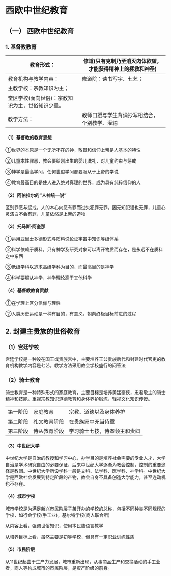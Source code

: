 # 西欧中世纪教育

## （一） 西欧中世纪教育

### 1. 基督教教育

| 教育形式：                                       | 修道(只有克制乃至消灭肉体欲望，才能获得精神上的拯救和神圣) |
| ------------------------------------------------ | ---------------------------------------------------------- |
| 教育机构与教学内容：                             | 修道院：读书写字、七艺；                                   |
| 主教学校：宗教知识为主；                         |                                                            |
| 堂区学校(面向世俗)：宗教知识为主，世俗知识少量。 |                                                            |
| 教学方法：                                       | 教师口授与学生背诵抄写相结合，个别教学、灌输               |



#### （1）基督教的教育思想



①世界的本原是一个无所不在的神，敬畏和信仰上帝是人基本的特性



②儿童本性罪恶，教会要给刚出生的婴儿洗礼，对儿童约束与惩戒



③神学是最高学问，任何世俗学问都要服从于上帝的学说



④教育最高目的是使人进入绝对真理的世界，成为具有纯粹信仰的人



#### （2）阿伯拉尔的“人神统一说”



区别罪恶与惩戒，人的本心向恶有罪而过失犯罪无罪，因无知犯错也无罪，儿童心灵洁白不会有罪，儿童依然是上帝的造物



#### （3）托马斯·阿奎那



①运用亚里士多德形式与质料说论证宇宙中知识等级体系



②科学依赖于质料，只有神学及研究对象可以离开物质而存在，是永远不在质料之中东西



③低级学科以追求高级学科为目的，而最高目的是神学



④科学要服从神学，神学理论高于其他科学



#### （4）基督教教育贡献



①在学理上区分信仰与理性



②人类历史运动是一种有目的，有意义，朝向终极目标前进的过程



## 2. 封建主贵族的世俗教育



### （1）宫廷学校



宫廷学校是一种设在国王或贵族宫中，主要培养王公贵族后代和封建时代官吏的教育机构教学内容是七艺，教学方法采用教会学校盛行的问答法



### （2）骑士教育



骑士教育是一种特殊形式的家庭教育，主要目标是培养勇猛豪侠，忠君敬主的骑士精神和技能。重视宗教知识道德教育和身体养护锻炼，轻视文化知识传授。

|          |              |                              |
| -------- | ------------ | ---------------------------- |
| 第一阶段 | 家庭教育     | 宗教、道德以及身体养护       |
| 第二阶段 | 礼文教育阶段 | 在贵族家中充当侍童           |
| 第三阶段 | 侍从教育阶段 | 学习骑士七技，侍奉领主和贵妇 |



#### （3）中世纪大学



中世纪大学是自治的教授和学习中心，办学目的是培养社会需要的专业人才，大学自治是学术研究自由的必要保证，后来中世纪大学逐渐为教会控制，控制的重要途径是教团。中世纪大学所设学科一般是文科、法学科、医学科、神学科。中世纪大学是西欧社会发展到特定阶段的产物，教会自身不具备创造大学能力，甚至连动机也不存在。



#### （4）城市学校



城市学校是为满足新兴市民阶层子弟开办的学校的总称，包括不同种类不同规模的学校，如行会学校(手工业)，基尔特学校(商人联合所)



从内容上看，强调世俗知识，使用本民族语言教学



从培养目标上看，虽然主要是初等学校，但具有一定职业训练性质



#### （5）市民阶层



从11世纪起由于生产力发展，城市重新出现，从事商品生产和交换活动的手工业者，商人等构成城市的市民阶层，是资产阶级的前身。